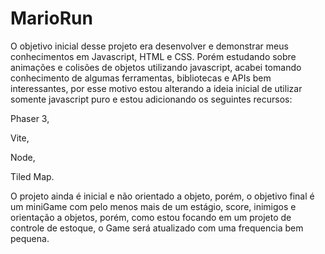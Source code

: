 # MarioRun
  O objetivo inicial desse projeto era desenvolver e demonstrar meus conhecimentos em Javascript, HTML e CSS. Porém estudando sobre animações e colisões de objetos utilizando javascript, acabei tomando conhecimento de algumas ferramentas, bibliotecas e APIs bem interessantes, por esse motivo estou alterando a ideia inicial de utilizar somente javascript puro e estou adicionando os seguintes recursos:
  
  Phaser 3,
  
  Vite,
  
  Node,
  
  Tiled Map.

  O projeto ainda é inicial e não orientado a objeto, porém, o objetivo final é um miniGame com pelo menos mais de um estágio, score, inimigos e orientação a objetos, porém, como estou focando em um projeto de controle de estoque, o Game será atualizado com uma frequencia bem pequena.

